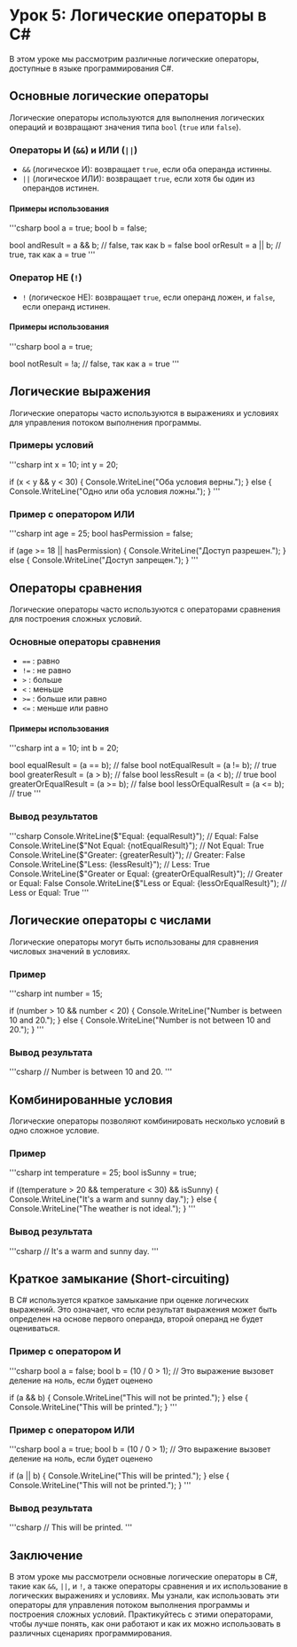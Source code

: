 # Урок 5: Логические операторы в C#

В этом уроке мы рассмотрим различные логические операторы, доступные в языке программирования C#.

## Основные логические операторы

Логические операторы используются для выполнения логических операций и возвращают значения типа `bool` (`true` или `false`).

### Операторы И (`&&`) и ИЛИ (`||`)

- `&&` (логическое И): возвращает `true`, если оба операнда истинны.
- `||` (логическое ИЛИ): возвращает `true`, если хотя бы один из операндов истинен.

#### Примеры использования

'''csharp
bool a = true;
bool b = false;

bool andResult = a && b;  // false, так как b = false
bool orResult = a || b;   // true, так как a = true
'''

### Оператор НЕ (`!`)

- `!` (логическое НЕ): возвращает `true`, если операнд ложен, и `false`, если операнд истинен.

#### Примеры использования

'''csharp
bool a = true;

bool notResult = !a;  // false, так как a = true
'''

## Логические выражения

Логические операторы часто используются в выражениях и условиях для управления потоком выполнения программы.

### Примеры условий

'''csharp
int x = 10;
int y = 20;

if (x < y && y < 30)
{
    Console.WriteLine("Оба условия верны.");
}
else
{
    Console.WriteLine("Одно или оба условия ложны.");
}
'''

### Пример с оператором ИЛИ

'''csharp
int age = 25;
bool hasPermission = false;

if (age >= 18 || hasPermission)
{
    Console.WriteLine("Доступ разрешен.");
}
else
{
    Console.WriteLine("Доступ запрещен.");
}
'''

## Операторы сравнения

Логические операторы часто используются с операторами сравнения для построения сложных условий.

### Основные операторы сравнения

- `==` : равно
- `!=` : не равно
- `>` : больше
- `<` : меньше
- `>=` : больше или равно
- `<=` : меньше или равно

#### Примеры использования

'''csharp
int a = 10;
int b = 20;

bool equalResult = (a == b);   // false
bool notEqualResult = (a != b); // true
bool greaterResult = (a > b);  // false
bool lessResult = (a < b);     // true
bool greaterOrEqualResult = (a >= b); // false
bool lessOrEqualResult = (a <= b);    // true
'''

### Вывод результатов

'''csharp
Console.WriteLine($"Equal: {equalResult}");           // Equal: False
Console.WriteLine($"Not Equal: {notEqualResult}");    // Not Equal: True
Console.WriteLine($"Greater: {greaterResult}");       // Greater: False
Console.WriteLine($"Less: {lessResult}");             // Less: True
Console.WriteLine($"Greater or Equal: {greaterOrEqualResult}"); // Greater or Equal: False
Console.WriteLine($"Less or Equal: {lessOrEqualResult}");       // Less or Equal: True
'''

## Логические операторы с числами

Логические операторы могут быть использованы для сравнения числовых значений в условиях.

### Пример

'''csharp
int number = 15;

if (number > 10 && number < 20)
{
    Console.WriteLine("Number is between 10 and 20.");
}
else
{
    Console.WriteLine("Number is not between 10 and 20.");
}
'''

### Вывод результата

'''csharp
// Number is between 10 and 20.
'''

## Комбинированные условия

Логические операторы позволяют комбинировать несколько условий в одно сложное условие.

### Пример

'''csharp
int temperature = 25;
bool isSunny = true;

if ((temperature > 20 && temperature < 30) && isSunny)
{
    Console.WriteLine("It's a warm and sunny day.");
}
else
{
    Console.WriteLine("The weather is not ideal.");
}
'''

### Вывод результата

'''csharp
// It's a warm and sunny day.
'''

## Краткое замыкание (Short-circuiting)

В C# используется краткое замыкание при оценке логических выражений. Это означает, что если результат выражения может быть определен на основе первого операнда, второй операнд не будет оцениваться.

### Пример с оператором И

'''csharp
bool a = false;
bool b = (10 / 0 > 1);  // Это выражение вызовет деление на ноль, если будет оценено

if (a && b)
{
    Console.WriteLine("This will not be printed.");
}
else
{
    Console.WriteLine("This will be printed.");
}
'''

### Пример с оператором ИЛИ

'''csharp
bool a = true;
bool b = (10 / 0 > 1);  // Это выражение вызовет деление на ноль, если будет оценено

if (a || b)
{
    Console.WriteLine("This will be printed.");
}
else
{
    Console.WriteLine("This will not be printed.");
}
'''

### Вывод результата

'''csharp
// This will be printed.
'''

## Заключение

В этом уроке мы рассмотрели основные логические операторы в C#, такие как `&&`, `||`, и `!`, а также операторы сравнения и их использование в логических выражениях и условиях. Мы узнали, как использовать эти операторы для управления потоком выполнения программы и построения сложных условий. Практикуйтесь с этими операторами, чтобы лучше понять, как они работают и как их можно использовать в различных сценариях программирования.
